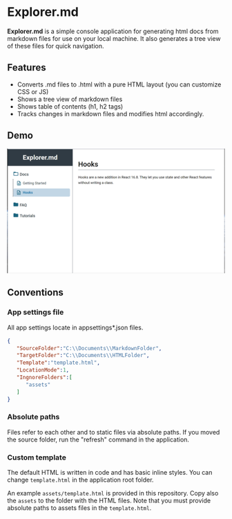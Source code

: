 # Explorer.md

**Explorer.md** is a simple console application for generating html docs from markdown files for use on your local machine. It also generates a tree view of these files for quick navigation. 

## Features

- Converts .md files to .html with a pure HTML layout (you can customize CSS or JS)
- Shows a tree view of markdown files
- Shows table of contents (h1, h2 tags)
- Tracks changes in markdown files and modifies html accordingly.

## Demo

![](https://github.com/komarowski/Explorer-md/blob/main/images/demo.gif)

## Conventions

### App settings file

All app settings locate in appsettings*.json files.

```json
{
   "SourceFolder":"C:\\Documents\\MarkdownFolder",
   "TargetFolder":"C:\\Documents\\HTMLFolder",
   "Template":"template.html",
   "LocationMode":1,
   "IngnoreFolders":[
      "assets"
   ]
}
```

### Absolute paths

Files refer to each other and to static files via absolute paths. If you moved the source folder, run the "refresh" command in the application.

### Custom template

The default HTML is written in code and has basic inline styles. You can change `template.html` in the application root folder.

An example `assets/template.html` is provided in this repository. Copy also the `assets` to the folder with the HTML files. Note that you must provide absolute paths to assets files in the `template.html`.
